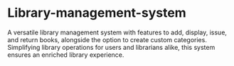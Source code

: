 # Library-management-system
A versatile library management system with features to add, display, issue, and return books, alongside the option to create custom categories. Simplifying library operations for users and librarians alike, this system ensures an enriched library experience.

